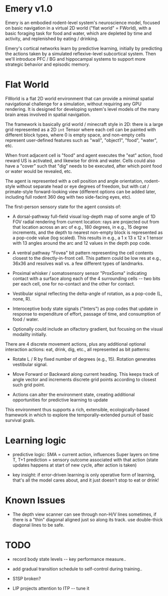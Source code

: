 # Emery v1.0

Emery is an embodied rodent-level system's neuroscience model, focused on basic navigation in a virtual 2D world ("flat world" = FWorld), with a basic foraging task for food and water, which are depleted by time and activity, and replenished by eating / drinking.

Emery's cortical networks learn by predictive learning, initially by predicting the actions taken by a simulated reflexive-level subcortical system.  Then we'll introduce PFC / BG and hippocampal systems to support more strategic behavior and episodic memory.

# Flat World

FWorld is a flat 2D world environment that can provide a minimal spatial navigational challenge for a simulation, without requiring any GPU rendering.  It is designed for developing system's level models of the many brain areas involved in spatial navigation.

The framework is basically grid world / minecraft style in 2D: there is a large grid represented as a 2D `int` Tensor where each cell can be painted with different block types, where 0 is empty space, and non-empty cells represent user-defined features such as "wall", "object1", "food", "water", etc.

When front adjacent cell is "food" and agent executes the "eat" action, food reward US is activated, and likewise for drink and water.  Cells could also have a "cover" such that "dig" needs to be executed, after which point food or water would be revealed, etc.

The agent is represented with a cell position and angle orientation, rodent-style without separate head or eye degrees of freedom, but with cat / primate-style forward-looking view (different options can be added later, including full rodent 360 deg with two side-facing eyes, etc).  

The first-person sensory state for the agent consists of:

* A dorsal-pathway full-field visual log-depth map of some angle of 1D FOV radial rendering from current location: rays are projected out from that location across an arc of e.g., 180 degrees, in e.g., 15 degree increments, and the depth to nearest non-empty block is represented as a pop-code value (log scaled).  This results in e.g., a 1 x 13 x 12 x 1 tensor with 13 angles around the arc and 12 values in the depth pop code.

* A ventral pathway "Fovea" bit pattern representing the cell contents closest to the directly-in-front cell.  This pattern could be low res at e.g., 36x36 and resolves wall vs. a few different types of landmarks.

* Proximal whisker / somatosensory sensor "ProxSoma" indicating contact with a surface along each of the 4 surrounding cells -- two bits per each cell, one for no-contact and the other for contact.

* Vestibular signal reflecting the delta-angle of rotation, as a pop-code (L, none, R).

* Interoceptive body state signals ("Inters") as pop codes that update in response to expenditure of effort, passage of time, and consumption of food / water.

* Optionally could include an olfactory gradient, but focusing on the visual modality initially.

There are 4 discrete movement actions, plus any additional optional interaction actions: eat, drink, dig, etc., all represented as bit patterns:

* Rotate L / R by fixed number of degrees (e.g., 15).  Rotation generates vestibular signal.

* Move Forward or Backward along current heading.  This keeps track of angle vector and increments discrete grid points according to closest such grid point.

* Actions can alter the environment state, creating additional opportunities for predictive learning to update

This environment thus supports a rich, extensible, ecologically-based framework in which to explore the temporally-extended pursuit of basic survival goals.

# Learning logic

* predictive logic: SMA = current action, influences Super layers on time T, T+1 prediction = sensory outcome associated with that action (state updates happens at start of new cycle, after action is taken)

* key insight: if error-driven learning is only operative form of learning, that's all the model cares about, and it just doesn't stop to eat or drink!

# Known Issues

* The depth view scanner can see through non-H/V lines sometimes, if there is a "thin" diagonal aligned just so along its track.  use double-thick diagonal lines to be safe.

# TODO

* record body state levels -- key performance measure..

* add gradual transition schedule to self-control during training..

* S1SP broken?

* LIP projects attention to ITP -- tune it
